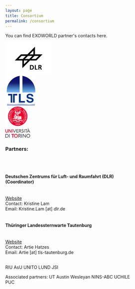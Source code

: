 ```yaml
---
layout: page
title: Consortium
permalink: /consortium
---
```


You can find EXOWORLD partner's contacts here.

<head>
<style>
* {
  box-sizing: border-box;
}

.column {
  float: left;
  width: 33.33%;
  padding: 5px;
}

/* Clearfix (clear floats) */
.row::after {
  content: "";
  clear: both;
  display: table;
}
</style>
</head>

<div class="row">
  <div class="column">
    <img src="/assets/img/dlr-logo.jpeg" alt="DLR logo" height="100">
  </div>
  <div class="column">
    <img src="/assets/img/tautenburg-logo.png" alt="Tautenburg logo" height="100">
  </div>
  <div class="column">
    <img src="/assets/img/torino-logo.svg" alt="Torino logo" height="100">
  </div>
</div>



<h3>Partners:</h3>
<br>

<br>
<h4><b>Deutschen Zentrums für Luft- und Raumfahrt (DLR) (Coordinator)</b></h4>
<br>
<a href="https://www.dlr.de/pf/desktopdefault.aspx/tabid-179/">Website</a>
<br> 
Contact: Kristine Lam
<br>
Email: Kristine.Lam [at] dlr.de
<br>

<br>
<h4><b>Thüringer Landessternwarte Tautenburg</b></h4>
<br>
<a href="http://www.tls-tautenburg.de/TLS/index.php?id=2&L=1">Website</a>
<br>
Contact: Artie Hatzes
<br>
Email: Artie [at] tls-tautenburg.de
<br>
<br>

RIU
AsU
UNITO
LUND
JSI

Associated partners:
UT Austin
Wesleyan
NINS-ABC
UCHILE
PUC
